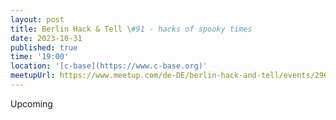 ```yaml
---
layout: post
title: Berlin Hack & Tell \#91 - hacks of spooky times
date: 2023-10-31
published: true
time: '19:00'
location: '[c-base](https://www.c-base.org)'
meetupUrl: https://www.meetup.com/de-DE/berlin-hack-and-tell/events/296969733
---
```


Upcoming
